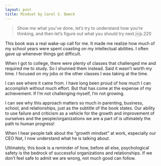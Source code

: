 ```yaml
---
layout: post
title: Mindset by Carol S. Dweck
---
```


> Show me what you’ve done, let’s try to understand how you’re thinking, and then let’s figure out what you should try next.￼p.220

This book was a real wake-up call for me. It made me realize how much of my school years were spent coasting on my intellectual abilities. I often gave up whenever things got difficult.

When I got to college, there were plenty of classes that challenged me and required me to study. So I shunned them instead. Said it wasn’t worth my time. I focused on my jobs or the other classes I was taking at the time.

I can see where it came from. I have long been proud of how much I can accomplish without much effort. But that has come at the expense of my achievement. If I’m not challenging myself, I’m not growing.

I can see why this approach matters so much in parenting, business, school, and relationships, just as the subtitle of the book states. Our ability to use failure and criticism as a vehicle for the growth and improvement of ourselves and the people/organizations we  are a part of is ultimately the path to human progress!

When I hear people talk about the “growth mindset” at work, especially our CEO Nat, I now understand what he is talking about.

Ultimately, this book is a reminder of how, before all else, psychological safety is the bedrock of successful organizations and relationships. If we don’t feel safe to admit we are wrong, not much good can follow.
